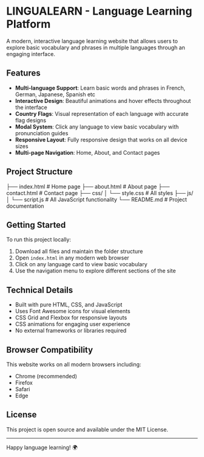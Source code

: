 # LINGUALEARN - Language Learning Platform

A modern, interactive language learning website that allows users to explore basic vocabulary and phrases in multiple languages through an engaging interface.

## Features

- **Multi-language Support**: Learn basic words and phrases in French, German, Japanese, Spanish etc
- **Interactive Design**: Beautiful animations and hover effects throughout the interface
- **Country Flags**: Visual representation of each language with accurate flag designs
- **Modal System**: Click any language to view basic vocabulary with pronunciation guides
- **Responsive Layout**: Fully responsive design that works on all device sizes
- **Multi-page Navigation**: Home, About, and Contact pages

## Project Structure
├── index.html # Home page
├── about.html # About page
├── contact.html # Contact page
├── css/
│ └── style.css # All styles
├── js/
│ └── script.js # All JavaScript functionality
└── README.md # Project documentation


## Getting Started

To run this project locally:

1. Download all files and maintain the folder structure
2. Open `index.html` in any modern web browser
3. Click on any language card to view basic vocabulary
4. Use the navigation menu to explore different sections of the site

## Technical Details

- Built with pure HTML, CSS, and JavaScript
- Uses Font Awesome icons for visual elements
- CSS Grid and Flexbox for responsive layouts
- CSS animations for engaging user experience
- No external frameworks or libraries required

## Browser Compatibility

This website works on all modern browsers including:
- Chrome (recommended)
- Firefox
- Safari
- Edge

## License

This project is open source and available under the MIT License.

---

Happy language learning! 🌍